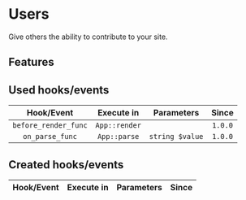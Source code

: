 # Users
Give others the ability to contribute to your site.

## Features



## Used hooks/events

|      Hook/Event     |  Execute in  |    Parameters  |  Since |
| :-----------------: | :----------: | :------------: | :----: |
| `before_render_func`| `App::render`|                | `1.0.0`|
|   `on_parse_func`   | `App::parse` | `string $value`| `1.0.0`|

## Created hooks/events

|   Hook/Event  |  Execute in  |  Parameters  |  Since  |
| :-----------: | :----------: | :----------: | :-----: |

